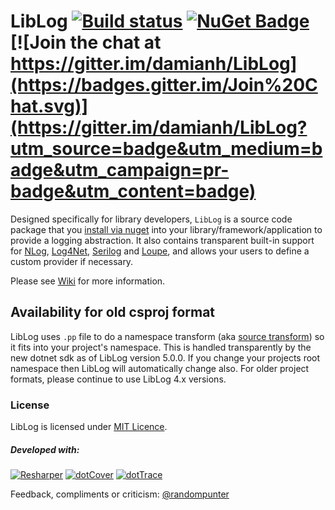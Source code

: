 # LibLog [![Build status](https://ci.appveyor.com/api/projects/status/4v136j3od783udpa?svg=true)](https://ci.appveyor.com/project/damianh/liblog) [![NuGet Badge](https://buildstats.info/nuget/LibLog)](https://www.nuget.org/packages/LibLog/) [![Join the chat at https://gitter.im/damianh/LibLog](https://badges.gitter.im/Join%20Chat.svg)](https://gitter.im/damianh/LibLog?utm_source=badge&utm_medium=badge&utm_campaign=pr-badge&utm_content=badge)

Designed specifically for library developers, `LibLog` is a source code package that you [install via nuget][0] into your library/framework/application to provide a logging abstraction. It also contains transparent built-in support for [NLog][3], [Log4Net][4], [Serilog][9] and [Loupe][10], and allows your users to define a custom provider if necessary.

Please see [Wiki](https://github.com/damianh/LibLog/wiki) for more information.

## Availability for old csproj format

LibLog uses `.pp` file to do a namespace transform (aka [source
transform](https://docs.microsoft.com/en-us/nuget/create-packages/source-and-config-file-transformations))
so it fits into your project's namespace. This is handled transparently by the
new dotnet sdk as of LibLog version 5.0.0. If you change your projects root
namespace then LibLog will automatically change also. For older project
formats, please continue to use LibLog 4.x versions.

### License

LibLog is licensed under [MIT Licence][2].

##### Developed with:

[![Resharper](http://neventstore.org/images/logo_resharper_small.gif)](http://www.jetbrains.com/resharper/)
[![dotCover](http://neventstore.org/images/logo_dotcover_small.gif)](http://www.jetbrains.com/dotcover/)
[![dotTrace](http://neventstore.org/images/logo_dottrace_small.gif)](http://www.jetbrains.com/dottrace/)

Feedback, compliments or criticism: [@randompunter][6] 

[0]: https://www.nuget.org/packages/LibLog
[1]: https://github.com/damianh/LibLog/blob/master/src/LibLog/LibLog.cs
[2]: http://www.opensource.org/licenses/MIT
[3]: http://nlog-project.org/
[4]: https://logging.apache.org/log4net/
[6]: https://twitter.com/randompunter
[9]: http://serilog.net/
[10]: http://www.gibraltarsoftware.com/Loupe
